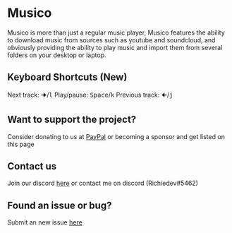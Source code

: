 # Musico
Musico is more than just a regular music player, Musico features the ability to download music from sources such as youtube and soundcloud, and obviously providing the ability to play music and import them from several folders on your desktop or laptop.

## Keyboard Shortcuts (New)
Next track: <kbd>🠊</kbd>/<kbd>l</kbd>
Play/pause: <kbd>Space</kbd>/<kbd>k</kbd>
Previous track: <kbd>🠈</kbd>/<kbd>j</kbd>

## Want to support the project?
Consider donating to us at [PayPal](https://paypal.me/richiedevs) or becoming a sponsor and get listed on this page

## Contact us
Join our discord [here](https://discord.gg/XtdV6ZBavU) or contact me on discord (Richiedev#5462)

## Found an issue or bug?
Submit an new issue [here](https://github.com/richiedevs/musico/issues/new)
